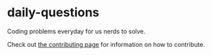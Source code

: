 # daily-questions
Coding problems everyday for us nerds to solve.

Check out [the contributing page](CONTRIBUTING.md) for information on how to 
contribute.
